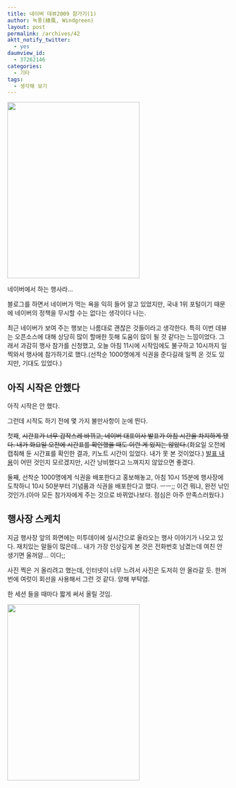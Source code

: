 ```yaml
---
title: 네이버 데뷰2009 참가기(1)
author: 녹풍(綠風, Windgreen)
layout: post
permalink: /archives/42
aktt_notify_twitter:
  - yes
daumview_id:
  - 37262146
categories:
  - 기타
tags:
  - 생각해 보기
---
```

<img src="http://dl.dropboxusercontent.com/u/15546257/blog/mytory/old-images/1/cfile4.uf.141006494D4BC86621A258.jpg" class="aligncenter" width="300" height="400" alt="" />

네이버에서 하는 행사라&#8230;

블로그를 하면서 네이버가 먹는 욕을 익히 들어 알고 있었지만, 국내 1위 포털이기 때문에 네이버의 정책을 무시할 수는 없다는 생각이다 나는.

최근 네이버가 보여 주는 행보는 나름대로 괜찮은 것들이라고 생각한다. 특히 이번 데뷰는 오픈소스에 대해 상당히 많이 할애한 듯해 도움이 많이 될 것 같다는 느낌이었다. 그래서 과감히 행사 참가를 신청했고, 오늘 아침 11시에 시작임에도 불구하고 10시까지 일찍와서 행사에 참가하기로 했다.(선착순 1000명에게 식권을 준다길래 일찍 온 것도 있지만, 기대도 있었다.)

## 아직 시작은 안했다

아직 시작은 안 했다.

그런데 시작도 하기 전에 몇 가지 불만사항이 눈에 띈다.

첫째, <span style="text-decoration: line-through;">시간표가 너무 갑작스레 바뀌고, 네이버 대표이사 발표가 아침 시간을 차지하게 됐다. 내가 화요일 오전에 시간표를 확인했을 때도 이런 게 있지는 않았다.</span>(화요일 오전에 캡춰해 둔 시간표를 확인한 결과, 키노트 시간이 있었다. 내가 못 본 것이었다.) <a target="_blank" href="http://mytory.textcube.com/39">발표 내용</a>이 어떤 것인지 모르겠지만, 시간 낭비했다고 느껴지지 않았으면 좋겠다.

둘째, 선착순 1000명에게 식권을 배포한다고 홍보해놓고, 아침 10시 15분에 행사장에 도착하니 10시 50분부터 기념품과 식권을 배포한다고 했다. ㅡㅡ;; 이건 뭐냐, 완전 낚인 것인가.(아마 모든 참가자에게 주는 것으로 바뀌었나보다. 점심은 아주 만족스러웠다.)

## 행사장 스케치

지금 행사장 앞의 화면에는 미투데이에 실시간으로 올라오는 행사 이야기가 나오고 있다. 재치있는 말들이 많은데&#8230; 내가 가장 인상깊게 본 것은 전화번호 남겼는데 여친 안 생기면 울꺼얌&#8230; 이다;;

사진 찍은 거 올리려고 했는데, 인터넷이 너무 느려서 사진은 도저히 안 올라갈 듯. 한꺼번에 여럿이 회선을 사용해서 그런 것 같다. 양해 부탁염.

한 세션 들을 때마다 짧게 써서 올릴 것임.

<img src="http://dl.dropboxusercontent.com/u/15546257/blog/mytory/old-images/1/cfile25.uf.144BDC4B4D4BC867247845.jpg" class="aligncenter" width="300" height="400" alt="" />